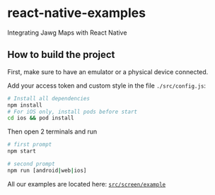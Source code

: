 # react-native-examples

Integrating Jawg Maps with React Native

## How to build the project

First, make sure to have an emulator or a physical device connected.

Add your access token and custom style in the file `./src/config.js`: 

```bash
# Install all dependencies
npm install
# For iOS only, install pods before start
cd ios && pod install 
```

Then open 2 terminals and run

```bash
# first prompt
npm start
```

```bash
# second prompt
npm run [android|web|ios]
```

All our examples are located here: [`src/screen/example`](./src/screen/example)